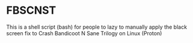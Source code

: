 # FBSCNST
This is a shell script (bash) for people to lazy to manually apply the black screen fix to Crash Bandicoot N Sane Trilogy on Linux (Proton)
